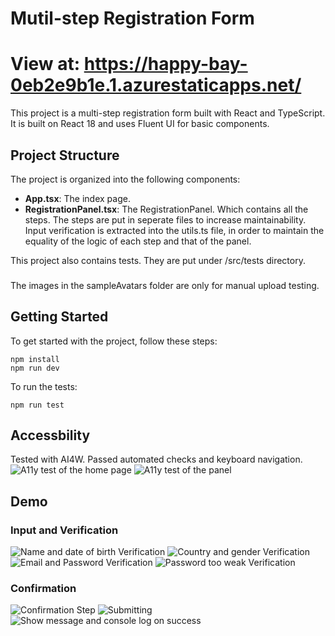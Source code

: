 # Mutil-step Registration Form

# View at: https://happy-bay-0eb2e9b1e.1.azurestaticapps.net/
This project is a multi-step registration form built with React and TypeScript.
It is built on React 18 and uses Fluent UI for basic components.

## Project Structure

The project is organized into the following components:

- **App.tsx**: The index page.
- **RegistrationPanel.tsx**: The RegistrationPanel. Which contains all the steps. The steps are put in seperate files to increase maintainability.
Input verification is extracted into the utils.ts file, in order to maintain the equality of the logic of each step and that of the panel.

This project also contains tests. They are put under /src/tests directory.

###
The images in the sampleAvatars folder are only for manual upload testing.

## Getting Started

To get started with the project, follow these steps:

   ```
   npm install
   npm run dev
   ```

To run the tests:

   ```
   npm run test
   ```

## Accessbility
Tested with AI4W. Passed automated checks and keyboard navigation.
![A11y test of the home page](readmeImg/a11y1.jpg)
![A11y test of the panel](readmeImg/a11y2.png)

## Demo
### Input and Verification
![Name and date of birth Verification](readmeImg/step1.jpg)
![Country and gender Verification](readmeImg/step2.jpg)
![Email and Password Verification](readmeImg/step3-1.jpg)
![Password too weak Verification](readmeImg/step3-2.jpg)

### Confirmation

![Confirmation Step](readmeImg/step4.jpg)
![Submitting](readmeImg/submitting.jpg)
![Show message and console log on success](readmeImg/onSuccess.jpg)
